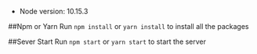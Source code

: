 * Node version: 10.15.3

##Npm or Yarn 
Run `npm install` or `yarn install` to install all the packages

##Sever Start 
Run `npm start` or `yarn start` to start the server 
